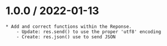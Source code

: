 1.0.0 / 2022-01-13
===================

    * Add and correct functions within the Reponse.
        - Update: res.send() to use the proper 'utf8' encoding
        - Create: res.json() use to send JSON